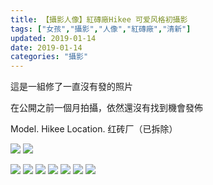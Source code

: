 ```yaml
---
title: 【攝影人像】紅磚廠Hikee 可爱风格初攝影
tags: ["女孩","攝影","人像","紅磚廠","清新"]
updated: 2019-01-14
date: 2019-01-14
categories: "攝影"
---
```


這是一組修了一直沒有發的照片

在公開之前一個月拍攝，依然還沒有找到機會發佈

Model. Hikee
Location. 红砖厂（已拆除）

![](/asset/images/大学/红砖厂hikee/JAP_5538_01.jpg)
![](/asset/images/大学/红砖厂hikee/JAP_5709.jpg)
<!--more-->
![](/asset/images/大学/红砖厂hikee/JAP_5534_01.jpg)
![](/asset/images/大学/红砖厂hikee/JAP_5582_01.jpg)
![](/asset/images/大学/红砖厂hikee/JAP_5633.jpg)
![](/asset/images/大学/红砖厂hikee/JAP_5652.jpg)
![](/asset/images/大学/红砖厂hikee/JAP_5664.jpg)
![](/asset/images/大学/红砖厂hikee/JAP_5691.jpg)
![](/asset/images/大学/红砖厂hikee/JAP_5717.jpg)
